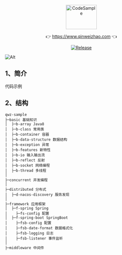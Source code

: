 <p align="center">
  <a class="logo" href="https://github.com/qinweizhao/qwz-sample">
    <img src="https://cdn.jsdelivr.net/gh/qinweizhao/qwz-sample@master/logo.png" height="80" width="45%" alt="CodeSample">
  </a>
</p>

<p align="center">
👉 <a href="https://www.qinweizhao.com">https://www.qinweizhao.com</a> 👈
</p>

<p align="center">
  <a href="https://github.com/qinweizhao/qwz-sample" target="_blank">
    <img src="https://img.shields.io/badge/Release-1.0.0-green" alt="Release"/>
  </a>
</p>


![Alt](https://repobeats.axiom.co/api/embed/8d9cb72682a0bbb29b7b673589be70cb095101cb.svg "Repobeats analytics image")

## 1、简介

代码示例

## 2、结构

```
qwz-sample
├─basic 基础知识
│  ├─b-array Java8 
│  ├─b-class 常用类
│  ├─b-container 容器
│  ├─b-data-structure 数据结构
│  ├─b-exception 异常
│  ├─b-features 新特性
│  ├─b-io 输入输出流
│  ├─b-reflect 反射
│  ├─b-socket 网络编程
│  ├─b-thread 多线程
│
├─concurrent 并发编程
│
├─distributed 分布式
│  ├─d-nacos-discovery 服务发现
│
├─framework 应用框架
│  ├─f-spring Spring
│    ├─fs-config 配置
│  ├─f-spring-boot SpringBoot
│    ├─fsb-config 配置
│    ├─fsb-date-format 数据格式化
│    ├─fsb-logging 日志
│    ├─fsb-listener 事件监听
│ 
├─middleware 中间件
```
